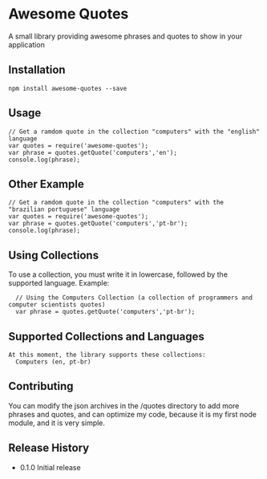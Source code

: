 Awesome Quotes
=========

A small library providing awesome phrases and quotes to show in your application

## Installation

    npm install awesome-quotes --save

## Usage
    
    // Get a ramdom quote in the collection "computers" with the "english" language
    var quotes = require('awesome-quotes');
    var phrase = quotes.getQuote('computers','en');
    console.log(phrase);

## Other Example

    // Get a ramdom quote in the collection "computers" with the "brazilian portuguese" language
    var quotes = require('awesome-quotes');
    var phrase = quotes.getQuote('computers','pt-br');
    console.log(phrase);

## Using Collections
  To use a collection, you must write it in lowercase, followed by the supported language. Example:
      
      // Using the Computers Collection (a collection of programmers and computer scientists quotes)
      var phrase = quotes.getQuote('computers','pt-br');

## Supported Collections and Languages
    
    At this moment, the library supports these collections:
      Computers (en, pt-br)
        
    

## Contributing

You can modify the json archives in the /quotes directory to add more phrases and quotes, and can optimize my code, because it is my first node module, and it is very simple.

## Release History

* 0.1.0 Initial release
